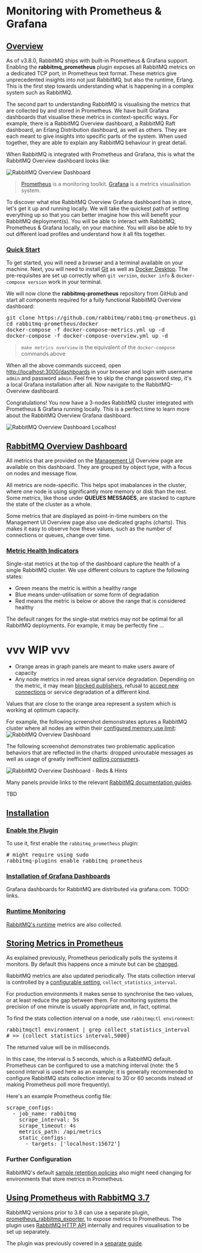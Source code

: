 # Monitoring with Prometheus &amp; Grafana

## <a id="overview" class="anchor" href="#overview">Overview</a>

As of v3.8.0, RabbitMQ ships with built-in Prometheus & Grafana support.
Enabling the **rabbitmq_prometheus** plugin exposes all RabbitMQ metrics on a
dedicated TCP port, in Prometheus text format. These metrics give unprecedented
insights into not just RabbitMQ, but also the runtime, Erlang. This is the
first step towards understanding what is happening in a complex system such as
RabbitMQ.

The second part to understanding RabbitMQ is visualising the metrics that are
collected by and stored in Prometheus. We have built Grafana dashboards that
visualise these metrics in context-specific ways. For example, there is a
RabbitMQ Overview dashboard, a RabbitMQ Raft dashboard, an Erlang Distribution
dashboard, as well as others. They are each meant to give insights into specific parts
of the system. When used together, they are able to explain any RabbitMQ
behaviour in great detail.

When RabbitMQ is integrated with Prometheus and Grafana, this is what the
RabbitMQ Overview dashboard looks like:

![RabbitMQ Overview Dashboard](/img/rabbitmq-overview-dashboard.png)

> [Prometheus](https://prometheus.io/docs/introduction/overview/) is a monitoring toolkit. [Grafana](https://grafana.com/grafana) is a metrics visualisation system.

To discover what else RabbitMQ Overview Grafana dashboard has in store, let's
get it up and running locally. We will take the quickest path of setting
everything up so that you can better imagine how this will benefit your
RabbitMQ deployment(s). You will be able to interact with RabbitMQ, Prometheus
& Grafana locally, on your machine. You will also be able to try out different
load profiles and understand how it all fits together.

### <a id="quick-start" class="anchor" href="#quick-start">Quick Start</a>

To get started, you will need a browser and a terminal available on your
machine. Next, you will need to install [Git](https://git-scm.com/) as well as
[Docker Desktop](https://www.docker.com/products/docker-desktop). The
pre-requisites are set up correctly when `git version`, `docker info` &amp;
`docker-compose version` work in your terminal.

We will now clone the **rabbitmq-prometheus** repository from GitHub
and start all components required for a fully functional RabbitMQ Overview
dashboard:

<pre class="lang-bash">
git clone https://github.com/rabbitmq/rabbitmq-prometheus.git
cd rabbitmq-prometheus/docker
docker-compose -f docker-compose-metrics.yml up -d
docker-compose -f docker-compose-overview.yml up -d
</pre>

> `make metrics overview` is the equivalent of the `docker-compose` commands above

When all the above commands succeed, open
[http://localhost:3000/dashboards](http://localhost:3000/dashboards) in your
browser and login with username `admin` and password `admin`. Feel free to skip
the change password step, it's a local Grafana installation after all. Now navigate
to the RabbitMQ-Overview dashboard.

Congratulations! You now have a 3-nodes RabbitMQ cluster integrated with
Prometheus & Grafana running locally. This is a perfect time to learn more
about the RabbitMQ Overview Grafana dashboard.

![RabbitMQ Overview Dashboard Localhost](/img/rabbitmq-overview-dashboard-localhost.png)

## <a id="rabbitmq-overview-dashboard" class="anchor" href="#rabbitmq-overview-dashboard">RabbitMQ Overview Dashboard</a>

All metrics that are provided on the [Management UI](/management.html) Overview
page are available on this dashboard. They are grouped by object type, with a
focus on nodes and message flow.

All metrics are node-specific. This helps spot imabalances in the cluster,
where one node is using significantly more memory or disk than the rest. Some
metrics, like those under **QUEUES MESSAGES**, are stacked to capture the state
of the cluster as a whole.

Some metrics that are displayed as point-in-time numbers on the Management UI
Overview page also use dedicated graphs (charts). This makes it easy to observe
how these values, such as the number of connections or queues, change over time.

### <a id="metric-health-indicators" class="anchor" href="#metric-health-indicators">Metric Health Indicators</a>

Single-stat metrics at the top of the dashboard capture the health of a single
RabbitMQ cluster. We use different colours to capture the following states:

* Green means the metric is within a healthy range
* Blue means under-utilisation or some form of degradation
* Red means the metric is below or above the range that is considered healthy

The default ranges for the single-stat metrics may not be optimal for all
RabbitMQ deployments. For example, it may be perfectly fine ...

# vvv WIP vvv

 * Orange areas in graph panels are meant to make users aware of capacity
 * Any node metrics in red areas signal service degradation. Depending on the metric, it may mean [blocked publishers](/alarms.html),
   refusal to [accept new connections](/connections.html#monitoring) or service degradation of a different kind.

Values that are close to the orange area represent a system which is working at optimum capacity.

For example, the following screenshot demonstrates aptures a RabbitMQ cluster where all nodes are within their [configured memory use limit](/memory.html):
![RabbitMQ Overview Dashboard](/img/rabbitmq-overview-dashboard-top.png)

The following screenshot demonstrates two problematic application behaviors that are reflected in the charts:
dropped unroutable messages as well as usage of greatly inefficient [polling consumers](/consumers.html#fetching).

![RabbitMQ Overview Dashboard - Reds & Hints](/img/rabbitmq-overview-dashboard-reds-hints.png)

Many panels provide links to the relevant [RabbitMQ documentation guides](/documentation.html).

TBD

## <a id="installation" class="anchor" href="#installation">Installation</a>

### <a id="installation-prometheus" class="anchor" href="#installation-prometheus">Enable the Plugin</a>

To use it, first enable the `rabbitmq_prometheus` plugin:

<pre class="lang-bash">
# might require using sudo
rabbitmq-plugins enable rabbitmq_prometheus
</pre>

### <a id="installation-charts" class="anchor" href="#installation-charts">Installation of Grafana Dashboards</a>

Grafana dashboards for RabbitMQ are distributed via grafana.com. TODO: links.

### <a id="installation-runtime-charts" class="anchor" href="#installation-runtime-charts">Runtime Monitoring</a>

[RabbitMQ's runtime](/runtime.html) metrics are also collected.

## <a id="store-metrics-in-prometheus" class="anchor" href="#store-metrics-in-prometheus">Storing Metrics in Prometheus</a>

As explained previously, Prometheus periodically polls the systems it monitors.
By default this happens once a minute but can be [changed](https://prometheus.io/docs/prometheus/latest/configuration/configuration/).

RabbitMQ metrics are also updated periodically. The stats collection interval is controlled
by a [configurable setting](/management.html#statistics-interval), `collect_statistics_interval`.

For production environments it makes sense to synchronise the two values, or at least reduce the gap
between them. For monitoring systems the precision of one minute is usually appropriate
and, in fact, optimal.

To find the stats collection interval on a node, use `rabbitmqctl environment`:

<pre class="lang-bash">
rabbitmqctl environment | grep collect_statistics_interval
# => {collect_statistics_interval,5000}
</pre>

The returned value will be in milliseconds.

In this case, the interval is 5 seconds, which is a RabbitMQ default. Prometheus
can be configured to use a matching interval (note: the 5 second interval is used here
as an example; it is generally recommended to configure RabbitMQ stats collection interval
to 30 or 60 seconds instead of making Prometheus poll more frequently).

Here's an example Prometheus config file:

<pre class="lang-yaml">
scrape_configs:
  - job_name: rabbitmq
    scrape_interval: 5s
    scrape_timeout: 4s
    metrics_path: /api/metrics
    static_configs:
      - targets: ['localhost:15672']
</pre>

### Further Configuration

RabbitMQ's default [sample retention policies](/management.html#sample-retention) also
might need changing for environments that store metrics in Prometheus.

## <a id="3rd-party-plugin" class="anchor" href="#3rd-party-plugin">Using Prometheus with RabbitMQ 3.7</a>

RabbitMQ versions prior to 3.8 can use a separate plugin,
[prometheus_rabbitmq_exporter](https://github.com/deadtrickster/prometheus_rabbitmq_exporter),
to expose metrics to Prometheus. The plugin uses [RabbitMQ HTTP API](/monitoring.html) internally
and requires visualisation to be set up separately.

The plugin was previously covered in a [separate guide](https://previous.rabbitmq.com/v3_7_x/prometheus.html).
